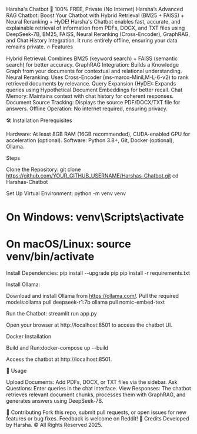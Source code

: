 Harsha's Chatbot
🚀 100% FREE, Private (No Internet) Harsha’s Advanced RAG Chatbot: Boost Your Chatbot with Hybrid Retrieval (BM25 + FAISS) + Neural Reranking + HyDE!
Harsha's Chatbot enables fast, accurate, and explainable retrieval of information from PDFs, DOCX, and TXT files using DeepSeek-7B, BM25, FAISS, Neural Reranking (Cross-Encoder), GraphRAG, and Chat History Integration. It runs entirely offline, ensuring your data remains private.
🔥 Features

Hybrid Retrieval: Combines BM25 (keyword search) + FAISS (semantic search) for better accuracy.
GraphRAG Integration: Builds a Knowledge Graph from your documents for contextual and relational understanding.
Neural Reranking: Uses Cross-Encoder (ms-marco-MiniLM-L-6-v2) to rank retrieved documents by relevance.
Query Expansion (HyDE): Expands queries using Hypothetical Document Embeddings for better recall.
Chat Memory: Maintains context with chat history for coherent responses.
Document Source Tracking: Displays the source PDF/DOCX/TXT file for answers.
Offline Operation: No internet required, ensuring privacy.

🛠️ Installation
Prerequisites

Hardware: At least 8GB RAM (16GB recommended), CUDA-enabled GPU for acceleration (optional).
Software: Python 3.8+, Git, Docker (optional), Ollama.

Steps

Clone the Repository:
git clone https://github.com/YOUR_GITHUB_USERNAME/Harshas-Chatbot.git
cd Harshas-Chatbot


Set Up Virtual Environment:
python -m venv venv
# On Windows: venv\Scripts\activate
# On macOS/Linux: source venv/bin/activate


Install Dependencies:
pip install --upgrade pip
pip install -r requirements.txt


Install Ollama:

Download and install Ollama from https://ollama.com/.
Pull the required models:ollama pull deepseek-r1:7b
ollama pull nomic-embed-text




Run the Chatbot:
streamlit run app.py


Open your browser at http://localhost:8501 to access the chatbot UI.



Docker Installation

Build and Run:docker-compose up --build


Access the chatbot at http://localhost:8501.

🚀 Usage

Upload Documents: Add PDFs, DOCX, or TXT files via the sidebar.
Ask Questions: Enter queries in the chat interface.
View Responses: The chatbot retrieves relevant document chunks, processes them with GraphRAG, and generates answers using DeepSeek-7B.

🤝 Contributing
Fork this repo, submit pull requests, or open issues for new features or bug fixes. Feedback is welcome on Reddit!
📜 Credits
Developed by Harsha. © All Rights Reserved 2025.
